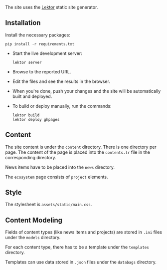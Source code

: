 The site uses the [Lektor](https://www.getlektor.com/) static site generator.

## Installation

Install the necessary packages:

```
pip install -r requirements.txt
```

- Start the live development server:

  ```
  lektor server
  ```

- Browse to the reported URL.

- Edit the files and see the results in the browser.

- When you're done, push your changes and the site will be automatically
  built and deployed.

- To build or deploy manually, run the commands:

  ```
  lektor build
  lektor deploy ghpages
  ```

## Content

The site content is under the `content` directory.
There is one directory per page.
The content of the page is placed into the `contents.lr` file
in the corresponding directory.

News items have to be placed into the `news` directory.

The `ecosystem` page consists of `project` elements.

## Style

The stylesheet is `assets/static/main.css`.

## Content Modeling

Fields of content types (like news items and projects) are stored
in `.ini` files under the `models` directory.

For each content type, there has to be a template
under the `templates` directory.

Templates can use data stored in `.json` files under the `databags` directory.
